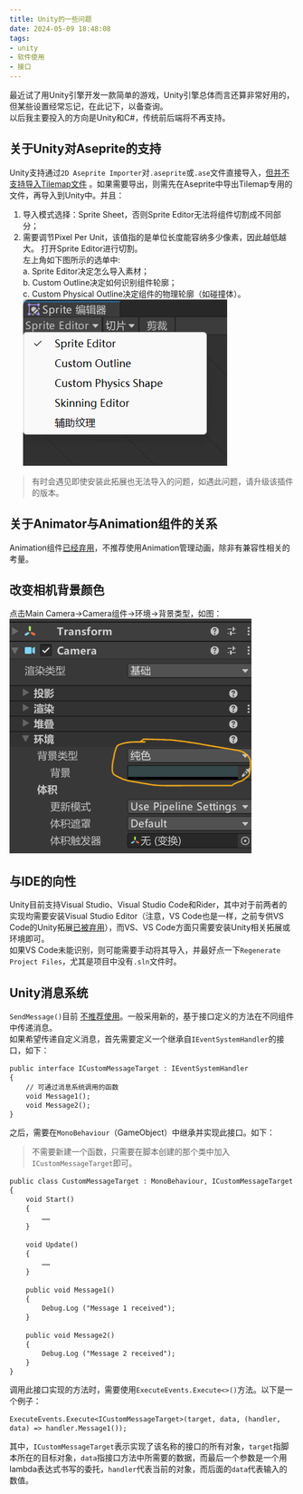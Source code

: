 ```yaml
---
title: Unity的一些问题
date: 2024-05-09 18:48:08
tags:
- unity
- 软件使用
- 接口
---
```

最近试了用Unity引擎开发一款简单的游戏，Unity引擎总体而言还算非常好用的，但某些设置经常忘记，在此记下，以备查询。  
以后我主要投入的方向是Unity和C#，传统前后端将不再支持。

<!--more-->

## 关于Unity对Aseprite的支持
Unity支持通过`2D Aseprite Importer`对`.aseprite`或`.ase`文件直接导入，[但并不支持导入Tilemap文件](https://docs.unity3d.com/Packages/com.unity.2d.aseprite@1.1/manual/AsepriteFeatures.html#unsupported-features) 。如果需要导出，则需先在Aseprite中导出Tilemap专用的文件，再导入到Unity中。并且：  
1. 导入模式选择：Sprite Sheet，否则Sprite Editor无法将组件切割成不同部分；
2. 需要调节Pixel Per Unit，该值指的是单位长度能容纳多少像素，因此越低越大。
打开Sprite Editor进行切割。  
左上角如下图所示的选单中:  
a. Sprite Editor决定怎么导入素材；  
b. Custom Outline决定如何识别组件轮廓；  
c. Custom Physical Outline决定组件的物理轮廓（如碰撞体）。  
![切换编辑器](../images/image-1.png)
> 有时会遇见即使安装此拓展也无法导入的问题，如遇此问题，请升级该插件的版本。

## 关于Animator与Animation组件的关系
Animation组件[已经弃用](https://docs.unity.cn/cn/2021.3/Manual/MecanimFAQ.html#:~:text=%E5%8A%A8%E7%94%BB%20(Animation)%20%E7%BB%84%E4%BB%B6%E5%92%8C%20Animator%20%E7%BB%84%E4%BB%B6%E4%B9%8B%E9%97%B4%E6%9C%89%E4%BD%95%E5%B7%AE%E5%BC%82%EF%BC%9F)，不推荐使用Animation管理动画，除非有兼容性相关的考量。

## 改变相机背景颜色
点击Main Camera->Camera组件->环境->背景类型，如图：
![Main Camera下的组件](../images/camera.png)

## 与IDE的向性
Unity目前支持Visual Studio、Visual Studio Code和Rider，其中对于前两者的实现均需要安装Visual Studio Editor（注意，VS Code也是一样，之前专供VS Code的Unity拓展[已被弃用](https://marketplace.visualstudio.com/items?itemName=VisualStudioToolsForUnity.vstuc#:~:text=Note%3A%20the%20Visual%20Studio%20Code%20Editor%20package%20is%20a%20legacy%20package%20from%20Unity%20that%20is%20not%20maintained%20anymore.)），而VS、VS Code方面只需要安装Unity相关拓展或环境即可。  
如果VS Code未能识别，则可能需要手动将其导入，并最好点一下`Regenerate Project Files`，尤其是项目中没有`.sln`文件时。

## Unity消息系统
`SendMessage()`目前 [不推荐使用](https://docs.unity.cn/cn/2022.3/Manual/MessagingSystem.html#:~:text=%E6%96%B0%E7%9A%84%20UI%20%E7%B3%BB%E7%BB%9F%E4%BD%BF%E7%94%A8%E4%B8%80%E7%A7%8D%E6%B6%88%E6%81%AF%E7%B3%BB%E7%BB%9F%E6%9D%A5%E5%8F%96%E4%BB%A3%20SendMessage%E3%80%82)。一般采用新的，基于接口定义的方法在不同组件中传递消息。  
如果希望传递自定义消息，首先需要定义一个继承自`IEventSystemHandler`的接口，如下：
```
public interface ICustomMessageTarget : IEventSystemHandler
{
    // 可通过消息系统调用的函数
    void Message1();
    void Message2();
} 
```
之后，需要在`MonoBehaviour`（GameObject）中继承并实现此接口。如下：
> 不需要新建一个函数，只需要在脚本创建的那个类中加入`ICustomMessageTarget`即可。
```
public class CustomMessageTarget : MonoBehaviour, ICustomMessageTarget
{
    void Start()
    {
        ……
    }

    void Update()
    {
        ……
    }

    public void Message1()
    {
        Debug.Log ("Message 1 received");
    }

    public void Message2()
    {
        Debug.Log ("Message 2 received");
    }
}
```
调用此接口实现的方法时，需要使用`ExecuteEvents.Execute<>()`方法。以下是一个例子：
```
ExecuteEvents.Execute<ICustomMessageTarget>(target, data, (handler, data) => handler.Message1());
```
其中，`ICustomMessageTarget`表示实现了该名称的接口的所有对象，`target`指脚本所在的目标对象，`data`指接口方法中所需要的数据，而最后一个参数是一个用lambda表达式书写的委托，`handler`代表当前的对象，而后面的`data`代表输入的数值。
